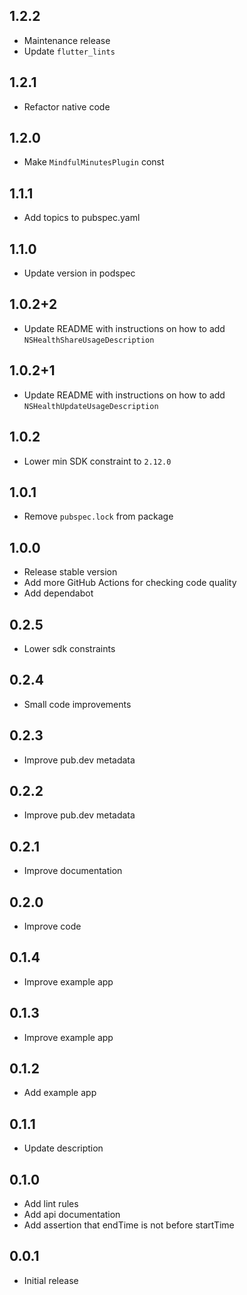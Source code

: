 ## 1.2.2

* Maintenance release
* Update `flutter_lints`

## 1.2.1

* Refactor native code

## 1.2.0

* Make `MindfulMinutesPlugin` const

## 1.1.1

* Add topics to pubspec.yaml

## 1.1.0

* Update version in podspec

## 1.0.2+2

* Update README with instructions on how to add `NSHealthShareUsageDescription`

## 1.0.2+1

* Update README with instructions on how to add `NSHealthUpdateUsageDescription`

## 1.0.2

* Lower min SDK constraint to `2.12.0`

## 1.0.1

* Remove `pubspec.lock` from package

## 1.0.0

* Release stable version
* Add more GitHub Actions for checking code quality
* Add dependabot

## 0.2.5

* Lower sdk constraints

## 0.2.4

* Small code improvements

## 0.2.3

* Improve pub.dev metadata

## 0.2.2

* Improve pub.dev metadata

## 0.2.1

* Improve documentation

## 0.2.0

* Improve code

## 0.1.4

* Improve example app

## 0.1.3

* Improve example app

## 0.1.2

* Add example app

## 0.1.1

* Update description

## 0.1.0

* Add lint rules
* Add api documentation
* Add assertion that endTime is not before startTime

## 0.0.1

* Initial release
